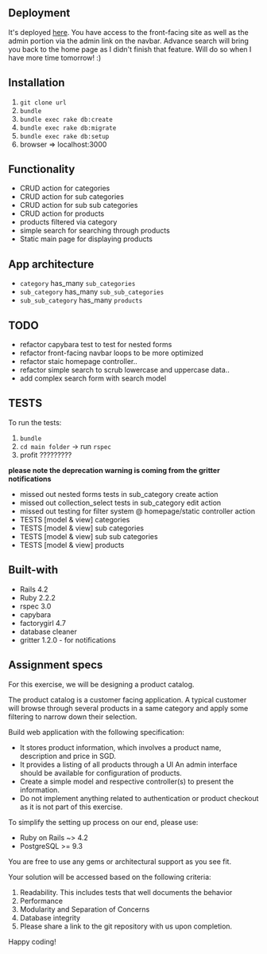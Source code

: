 ## Deployment

It's deployed [here](https://fierce-castle-79402.herokuapp.com/categories). You have access to the front-facing site as well as the admin portion via the admin link on the navbar. Advance search will bring you back to the home page as I didn't finish that feature. Will do so when I have more time tomorrow! :)

## Installation

1. `git clone url`
2. `bundle`
3. `bundle exec rake db:create`
4. `bundle exec rake db:migrate`
5. `bundle exec rake db:setup`
6. browser => localhost:3000

## Functionality

* CRUD action for categories
* CRUD action for sub categories
* CRUD action for sub sub categories
* CRUD action for products
* products filtered via category
* simple search for searching through products
* Static main page for displaying products

## App architecture

* `category` has_many `sub_categories`
* `sub_category` has_many `sub_sub_categories`
* `sub_sub_category` has_many `products`

## TODO

* refactor capybara test to test for nested forms
* refactor front-facing navbar loops to be more optimized
* refactor staic homepage controller..
* refactor simple search to scrub lowercase and uppercase data..
* add complex search form with search model

## TESTS

To run the tests:

1. `bundle`
2. `cd main folder` -> run `rspec`
3. profit ?????????

**please note the deprecation warning is coming from the gritter notifications**

* missed out nested forms tests in sub_category create action
* missed out collection_select tests in sub_category edit action
* missed out testing for filter system @ homepage/static controller action
* TESTS [model & view] categories
* TESTS [model & view] sub categories
* TESTS [model & view] sub sub categories
* TESTS [model & view] products

## Built-with

* Rails 4.2
* Ruby 2.2.2
* rspec 3.0
* capybara
* factorygirl 4.7
* database cleaner
* gritter 1.2.0 - for notifications

## Assignment specs

For this exercise, we will be designing a product catalog.

The product catalog is a customer facing application. A typical customer will browse through several products in a same category and apply some filtering to narrow down their selection.

Build web application with the following specification:

* It stores product information, which involves a product name, description and price in SGD.
* It provides a listing of all products through a UI
An admin interface should be available for configuration of products.
* Create a simple model and respective controller(s) to present the information.
* Do not implement anything related to authentication or product checkout as it is not part of this exercise.

To simplify the setting up process on our end, please use:

* Ruby on Rails ~> 4.2
* PostgreSQL >= 9.3

You are free to use any gems or architectural support as you see fit.

Your solution will be accessed based on the following criteria:

1. Readability. This includes tests that well documents the behavior
2. Performance
3. Modularity and Separation of Concerns
4. Database integrity
5. Please share a link to the git repository with us upon completion.

Happy coding!
